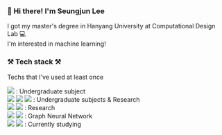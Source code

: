### 👋 Hi there! I'm Seungjun Lee
I got my master's degree in Hanyang University at Computational Design Lab :computer: \
I'm interested in machine learning!

### :hammer_and_pick: Tech stack :hammer_and_pick:
Techs that I've used at least once  

<img src="https://img.shields.io/badge/C-40AEF0?style=flat-square&logo=C&logoColor=white"/> : Undergraduate subject  
<img src="https://img.shields.io/badge/Python-3766AB?style=flat-square&logo=Python&logoColor=white"/>   <img src="https://img.shields.io/badge/MATLAB-FF3621?style=flat-square&logo=MATLAB&logoColor=white"/> <img src="https://img.shields.io/badge/Tensorflow-FF6F00?style=flat-square&logo=Tensorflow&logoColor=white"/> : Undergraduate subjects & Research  
<img src="https://img.shields.io/badge/Pytorch-EE4C2C?style=flat-square&logo=Pytorch&logoColor=white"/> <img src="https://img.shields.io/badge/Docker-2496ED?style=flat-square&logo=docker&logoColor=white"/> : Research  
<img src="https://img.shields.io/badge/Deep Graph Library-40AEF0?style=flat-square&logo=&logoColor=white"/> <img src="https://img.shields.io/badge/Spektral-FF9E0F?style=flat-square&logo=&logoColor=white"/> : Graph Neural Network  
<img src="https://img.shields.io/badge/Java-007396?style=flat-square&logo=Java&logoColor=white"/> <img src="https://img.shields.io/badge/C++-007396?style=flat-square&logo=C++&logoColor=white"/> : Currently studying

<!--
**seungjunlee-cdl/seungjunlee-cdl** is a ✨ _special_ ✨ repository because its `README.md` (this file) appears on your GitHub profile.
Here are some ideas to get you started:

- 🔭 I’m currently working on ...
- 🌱 I’m currently learning ...
- 👯 I’m looking to collaborate on ...
- 🤔 I’m looking for help with ...
- 💬 Ask me about ...
- 📫 How to reach me: ...
- 😄 Pronouns: ...
- ⚡ Fun fact: ...
-->
